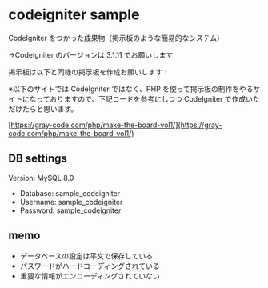 # codeigniter sample

CodeIgniter をつかった成果物（掲示板のような簡易的なシステム）

→CodeIgniter のバージョンは 3.1.11 でお願いします

掲示板は以下と同様の掲示板を作成お願いします！

※以下のサイトでは CodeIgniter ではなく、PHP を使って掲示板の制作をやるサイトになっておりますので、下記コードを参考にしつつ CodeIgniter で作成いただけたらと思います。

[https://gray-code.com/php/make-the-board-vol1/](https://gray-code.com/php/make-the-board-vol1/)

## DB settings

Version: MySQL 8.0

- Database: sample_codeigniter
- Username: sample_codeigniter
- Password: sample_codeigniter

## memo

- データベースの設定は平文で保存している
- パスワードがハードコーディングされている
- 重要な情報がエンコーディングされていない
